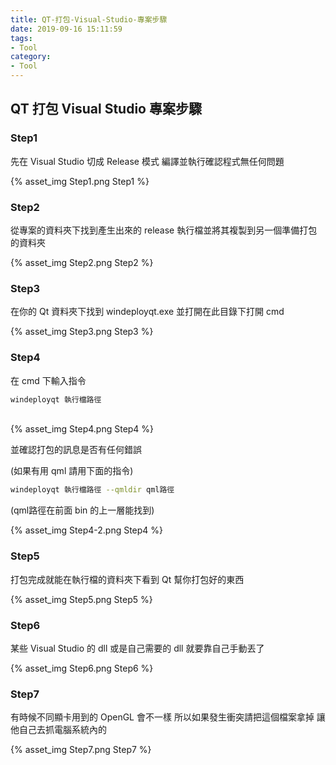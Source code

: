 ```yaml
---
title: QT-打包-Visual-Studio-專案步驟
date: 2019-09-16 15:11:59
tags: 
- Tool
category:
- Tool
---
```


## QT 打包 Visual Studio 專案步驟

### Step1

先在 Visual Studio 切成 Release 模式 編譯並執行確認程式無任何問題

{% asset_img Step1.png Step1 %}

<!--more-->

### Step2

從專案的資料夾下找到產生出來的 release 執行檔並將其複製到另一個準備打包的資料夾

{% asset_img Step2.png Step2 %}

### Step3

在你的 Qt 資料夾下找到 windeployqt.exe 並打開在此目錄下打開 cmd

{% asset_img Step3.png Step3 %}

### Step4

在 cmd 下輸入指令

```bash
windeployqt 執行檔路徑
```
<br/>
{% asset_img Step4.png Step4 %}

並確認打包的訊息是否有任何錯誤

(如果有用 qml 請用下面的指令)

```bash
windeployqt 執行檔路徑 --qmldir qml路徑
```

(qml路徑在前面 bin 的上一層能找到)

{% asset_img Step4-2.png Step4 %}

### Step5

打包完成就能在執行檔的資料夾下看到 Qt 幫你打包好的東西

{% asset_img Step5.png Step5 %}

### Step6

某些 Visual Studio 的 dll 或是自己需要的 dll 就要靠自己手動丟了

{% asset_img Step6.png Step6 %}

### Step7

有時候不同顯卡用到的 OpenGL 會不一樣  所以如果發生衝突請把這個檔案拿掉 讓他自己去抓電腦系統內的

{% asset_img Step7.png Step7 %}